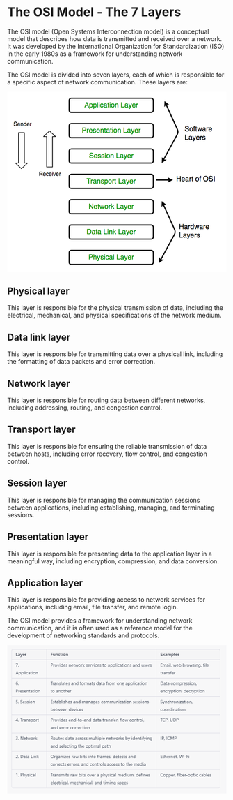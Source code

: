 # The OSI Model - The 7 Layers

The OSI model (Open Systems Interconnection model) is a conceptual model that describes how data is transmitted and received over a network. It was developed by the International Organization for Standardization (ISO) in the early 1980s as a framework for understanding network communication.

The OSI model is divided into seven layers, each of which is responsible for a specific aspect of network communication. These layers are:

 ![](Images/o1.png)

## Physical layer
This layer is responsible for the physical transmission of data, including the electrical, mechanical, and physical specifications of the network medium.

## Data link layer
This layer is responsible for transmitting data over a physical link, including the formatting of data packets and error correction.

## Network layer
This layer is responsible for routing data between different networks, including addressing, routing, and congestion control.

## Transport layer
This layer is responsible for ensuring the reliable transmission of data between hosts, including error recovery, flow control, and congestion control.

## Session layer
This layer is responsible for managing the communication sessions between applications, including establishing, managing, and terminating sessions.

## Presentation layer
This layer is responsible for presenting data to the application layer in a meaningful way, including encryption, compression, and data conversion.

## Application layer 
This layer is responsible for providing access to network services for applications, including email, file transfer, and remote login.

The OSI model provides a framework for understanding network communication, and it is often used as a reference model for the development of networking standards and protocols.

 ![](Images/o2.png)



